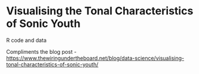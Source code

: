 # Visualising the Tonal Characteristics of Sonic Youth

R code and data

Compliments the blog post - https://www.thewiringundertheboard.net/blog/data-science/visualising-tonal-characteristics-of-sonic-youth/
